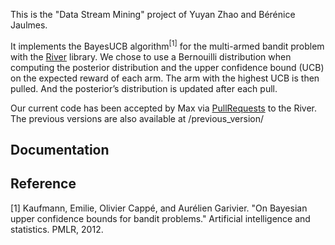 This is the "Data Stream Mining" project of Yuyan Zhao and Bérénice Jaulmes.

It implements the BayesUCB algorithm<sup>[1]</sup> for the multi-armed bandit problem with the [River](https://github.com/online-ml/river/tree/main) library. 
We chose to use a Bernouilli distribution when computing the posterior distribution and the upper confidence bound (UCB) on the expected reward of each arm. The arm with the highest UCB is then pulled. And the posterior’s distribution is updated after each pull.

Our current code has been accepted by Max via [PullRequests](https://github.com/yuyan2000/river/blob/main/river/bandit/bayes_ucb.py) to the River. The previous versions are also available at /previous_version/

## Documentation



## Reference
[1] Kaufmann, Emilie, Olivier Cappé, and Aurélien Garivier. "On Bayesian upper confidence bounds for bandit problems." Artificial intelligence and statistics. PMLR, 2012.

